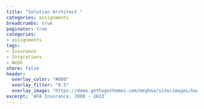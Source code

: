 ```yaml
---
title: "Solution Architect "
categories: assignments
breadcrumbs: true
paginator: true
categories: 
- assignments
tags:
- Insurance
- Intgrations
- Webb
share: false
header:
  overlay_color: "#000"
  overlay_filter: "0.5"
  overlay_image: "https://demo.gethugothemes.com/meghna/site/images/backgrounds/hero-area.jpg"
excerpt: 'AFA Insurance, 2008 - 2013'
---
```


 
